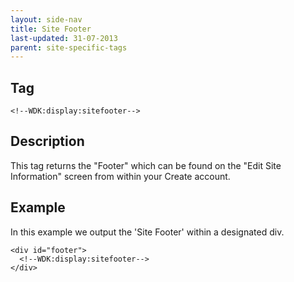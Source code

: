 ```yaml
---
layout: side-nav
title: Site Footer
last-updated: 31-07-2013
parent: site-specific-tags
---
```


## Tag

`<!--WDK:display:sitefooter-->`

## Description

This tag returns the "Footer" which can be found on the "Edit Site Information" screen from within your Create account.

## Example

In this example we output the 'Site Footer' within a designated div.

~~~
<div id="footer">
  <!--WDK:display:sitefooter-->
</div>
~~~